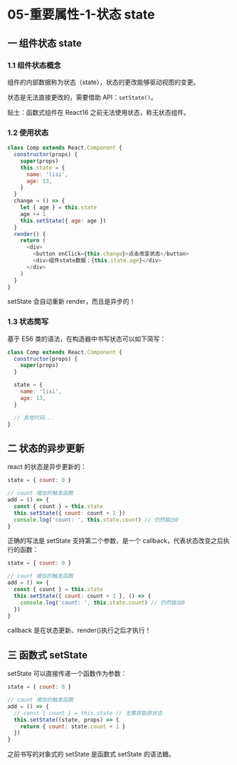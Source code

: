 # 05-重要属性-1-状态 state

## 一 组件状态 state

### 1.1 组件状态概念

组件的内部数据称为状态（state），状态的更改能够驱动视图的变更。

状态是无法直接更改的，需要借助 API：`setState()`。

贴士：函数式组件在 React16 之前无法使用状态，称无状态组件。

### 1.2 使用状态

```js
class Comp extends React.Component {
  constructor(props) {
    super(props)
    this.state = {
      name: 'lisi',
      age: 13,
    }
  }
  change = () => {
    let { age } = this.state
    age += 1
    this.setState({ age: age })
  }
  render() {
    return (
      <div>
        <button onClick={this.change}>点击改变状态</button>
        <div>组件state数据：{this.state.age}</div>
      </div>
    )
  }
}
```

setState 会自动重新 render，而且是异步的！

### 1.3 状态简写

基于 ES6 类的语法，在构造器中书写状态可以如下简写：

```js
class Comp extends React.Component {
  constructor(props) {
    super(props)
  }

  state = {
    name: 'lisi',
    age: 13,
  }

  // 其他代码...
}
```

## 二 状态的异步更新

react 的状态是异步更新的：

```js
state = { count: 0 }

// count 增加的触发函数
add = () => {
  const { count } = this.state
  this.setState({ count: count + 1 })
  console.log('count: ', this.state.count) // 仍然输出0
}
```

正确的写法是 setState 支持第二个参数，是一个 callback，代表状态改变之后执行的函数：

```js
state = { count: 0 }

// count 增加的触发函数
add = () => {
  const { count } = this.state
  this.setState({ count: count + 1 }, () => {
    console.log('count: ', this.state.count) // 仍然输出0
  })
}
```

callback 是在状态更新、render()执行之后才执行！

## 三 函数式 setState

setState 可以直接传递一个函数作为参数：

```js
state = { count: 0 }

// count 增加的触发函数
add = () => {
  // const { count } = this.state // 无需获取原状态
  this.setState((state, props) => {
    return { count: state.count + 1 }
  })
}
```

之前书写的对象式的 setState 是函数式 setState 的语法糖。
